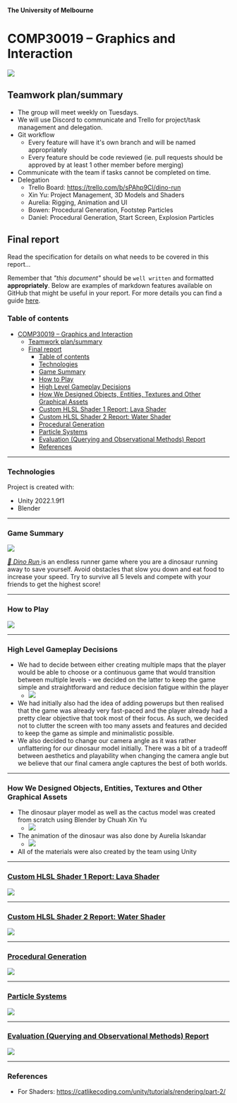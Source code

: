 

**The University of Melbourne**
# COMP30019 – Graphics and Interaction

![](DinoRunLogo.png)

## Teamwork plan/summary

<!-- [[StartTeamworkPlan]] PLEASE LEAVE THIS LINE UNTOUCHED -->

<!-- Fill this section by Milestone 1 (see specification for details) -->

* The group will meet weekly on Tuesdays.
* We will use Discord to communicate and Trello for project/task management and delegation.
* Git workflow
  * Every feature will have it's own branch and will be named appropriately
  * Every feature should be code reviewed (ie. pull requests should be approved by at least 1 other member before merging)
* Communicate with the team if tasks cannot be completed on time.
* Delegation
  * Trello Board: https://trello.com/b/sPAhp9Cl/dino-run
  * Xin Yu: Project Management, 3D Models and Shaders
  * Aurelia: Rigging, Animation and UI
  * Bowen: Procedural Generation, Footstep Particles
  * Daniel: Procedural Generation, Start Screen, Explosion Particles

<!-- [[EndTeamworkPlan]] PLEASE LEAVE THIS LINE UNTOUCHED -->

## Final report

Read the specification for details on what needs to be covered in this report... 

Remember that _"this document"_ should be `well written` and formatted **appropriately**. 
Below are examples of markdown features available on GitHub that might be useful in your report. 
For more details you can find a guide [here](https://docs.github.com/en/github/writing-on-github).

### Table of contents
- [COMP30019 – Graphics and Interaction](#comp30019--graphics-and-interaction)
  - [Teamwork plan/summary](#teamwork-plansummary)
  - [Final report](#final-report)
    - [Table of contents](#table-of-contents)
    - [Technologies](#technologies)
    - [Game Summary](#game-summary)
    - [How to Play](#how-to-play)
    - [High Level Gameplay Decisions](#high-level-gameplay-decisions)
    - [How We Designed Objects, Entities, Textures and Other Graphical Assets](#how-we-designed-objects-entities-textures-and-other-graphical-assets)
    - [Custom HLSL Shader 1 Report: Lava Shader](#custom-hlsl-shader-1-report-lava-shader)
    - [Custom HLSL Shader 2 Report: Water Shader](#custom-hlsl-shader-2-report-water-shader)
    - [Procedural Generation](#procedural-generation)
    - [Particle Systems](#particle-systems)
    - [Evaluation (Querying and Observational Methods) Report](#evaluation-querying-and-observational-methods-report)
    - [References](#references)

---
### Technologies
Project is created with:
* Unity 2022.1.9f1 
* Blender

---
### Game Summary
[![](./reports/demo-all-levels.GIF)](https://youtu.be/4xz4iq8mCRk)

[_🦖 Dino Run_ ](https://youtu.be/4xz4iq8mCRk) is an endless runner game where you are a dinosaur running away to save yourself. Avoid obstacles that slow you down and eat food to increase your speed. Try to survive all 5 levels and compete with your friends to get the highest score!

---
### How to Play
![](./reports/Instruction%20Screen.png)

---
### High Level Gameplay Decisions
* We had to decide between either creating multiple maps that the player would be able to choose or a continuous game that would transition between multiple levels - we decided on the latter to keep the game simple and straightforward and reduce decision fatigue within the player
  * ![](./reports/levels-demo.png)
* We had initially also had the idea of adding powerups but then realised that the game was already very fast-paced and the player already had a pretty clear objective that took most of their focus. As such, we decided not to clutter the screen with too many assets and features and decided to keep the game as simple and minimalistic possible.
* We also decided to change our camera angle as it was rather unflattering for our dinosaur model initially. There was a bit of a tradeoff between aesthetics and playability when changing the camera angle but we believe that our final camera angle captures the best of both worlds.

---
### How We Designed Objects, Entities, Textures and Other Graphical Assets
* The dinosaur player model as well as the cactus model was created from scratch using Blender by Chuah Xin Yu
  * ![](./reports/models-demo.png)
* The animation of the dinosaur was also done by Aurelia Iskandar
  * ![](./reports/animation-demo.gif)
* All of the materials were also created by the team using Unity

---
### [Custom HLSL Shader 1 Report: Lava Shader](./reports/lava-shader/lava-shader.md)
[![](./reports/lava-shader/lava-shader-demo.gif)](./reports/lava-shader/lava-shader.md)

---
### [Custom HLSL Shader 2 Report: Water Shader](./reports/water-shader/water-shader.md)
[![](./reports/water-shader/water-shader-demo.gif)](./reports/water-shader/water-shader.md)

---
### [Procedural Generation](./reports/procedural-generation/procedural-generation.md)
[![](./reports/procedural-generation/generated-objects.png)](./reports/procedural-generation/procedural-generation.md)

---

### [Particle Systems](./reports/particle-systems/particle-systems.md)
![](./reports/particle-systems/particle-system-demo.gif)

---
### [Evaluation (Querying and Observational Methods) Report](./reports/evaluation/evaluation-report.md)
![](./reports/evaluation/evaluation-report-demo.png)

---
### References
* For Shaders: https://catlikecoding.com/unity/tutorials/rendering/part-2/
